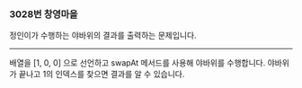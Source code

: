 ### 3028번 창영마을

정인이가 수행하는 야바위의 결과를 출력하는 문제입니다.

---

배열을 [1, 0, 0] 으로 선언하고 swapAt 메서드를 사용해 야바위를 수행합니다. 야바위가 끝나고 1의 인덱스를 찾으면 결과를 알 수 있습니다.